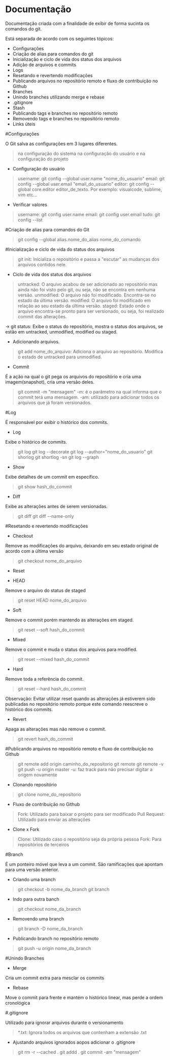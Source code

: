 Documentação
============

Documentação criada com a finalidade de exibir de forma sucinta os comandos do git.

Está separada de acordo com os seguintes tópicos:

- Configurações
- Criação de alias para comandos do git
- Inicialização e ciclo de vida dos status dos arquivos
- Adição de arquivos e commits
- Logs
- Resetando e revertendo modificações
- Publicando arquivos no repositório remoto e fluxo de contribuição no Github
- Branches
- Unindo branches utilizando merge e rebase
- .gitignore
- Stash
- Publicando tags e branches no repositório remoto
- Removendo tags e branches no repositório remoto
- Links úteis

#Configurações

O Git salva as configurações em 3 lugares diferentes.

> na configuração do sistema
> na configuração do usuário
> e na configuração do projeto

- Configuração do usuário

> username: git config --global user.name "nome_do_usuario"
> email: git config --global user.email "email_do_usuario"
> editor: git config --global core.editor editor_de_texto. Por exemplo: visualcode, sublime, vim etc...

- Verificar valores

> username: git config user.name
> email: git config user.email
> tudo: git config --list

#Criação de alias para comandos do Git

> git config --global alias.nome_do_alias nome_do_comando

#Inicialização e ciclo de vida do status dos arquivos

> git init: Inicializa o repositório e passa a "escutar" as mudanças dos arquivos contidos nele.

- Ciclo de vida dos status dos arquivos

> untracked: O arquivo acabou de ser adicionado ao repositório mas ainda não foi visto pelo git, ou seja,
não se encontra em nenhuma versão.
> unmodified: O arquivo não foi modificado. Encontra-se no estado da última versão.
> modified: O arquivo foi modificado em relação ao seu estado da última versão.
> staged: Estado onde o arquivo encontra-se pronto para ser versionado, ou seja, foi realizado commit das alterações.

-> git status: Exibe o status do repositório, mostra o status dos arquivos, se estão em untracked, unmodified, modified ou staged.

- Adicionando arquivos.

> git add nome_do_arquivo: Adiciona o arquivo ao repositório. Modifica o estado de untracked para unmodified.

- Commit

É a ação na qual o git pega os arquivos do repositório e cria uma imagem(snapshot), cria uma versão deles.

> git commit -m "mensagem"
> -m: é o parâmetro na qual informa que o commit terá uma mensagem.
> -am: utilizado para adicionar todos os arquivos que já foram versionados.

#Log

É responsável por exibir o histórico dos commits.

- Log

Exibe o histórico de commits.

> git log
> git log --decorate
> git log --author="nome_do_usuario"
> git shorlog
> git shortlog -sn
> git log --graph

- Show

Exibe detalhes de um commit em específico.

> git show hash_do_commit

- Diff

Exibe as alterações antes de serem versionadas.

> git diff
> git diff --name-only

#Resetando e revertendo modificações

- Checkout

Remove as modificações do arquivo, deixando em seu estado original de acordo com a última versão

> git checkout nome_do_arquivo

- Reset

* HEAD

Remove o arquivo do status de staged

> git reset HEAD nome_do_arquivo

* Soft

Remove o commit porém mantendo as alterações em staged.

> git reset --soft hash_do_commit

* Mixed

Remove o commit e muda o status dos arquivos para modified.

> git reset --mixed hash_do_commit

* Hard

Remove toda a referência do commit.

> git reset --hard hash_do_commit

Observação: Evitar utilizar reset quando as alterações já estiverem sido publicadas no repositório remoto porque este comando reescreve o histórico dos commits.

- Revert

Apaga as alterações mas não remove o commit.

> git revert hash_do_commit

#Publicando arquivos no repositório remoto e fluxo de contribuição no Github

> git remote add origin caminho_do_repositorio
> git remote
> git remote -v
> git push -u origin master
> -u: faz track para não precisar digitar a origem novamente

- Clonando repositório

> git clone nome_do_repositorio

- Fluxo de contribuição no Github

> Fork: Utilizado para baixar o projeto para ser modificado
> Pull Request: Utilizado para enviar as alterações

- Clone x Fork

> Clone: Utilizado caso o repositório seja da própria pessoa
> Fork: Para repositórios de terceiros

#Branch

É um ponteiro móvel que leva a um commit. São ramificações que apontam para uma versão anterior.

- Criando uma branch

> git checkout -b nome_da_branch
> git branch

- Indo para outra banch

> git checkout nome_da_branch

- Removendo uma branch

> git branch -D nome_da_branch

- Publicando branch no repositório remoto

> git push -u origin nome_da_branch

#Unindo Branches

- Merge

Cria um commit extra para mesclar os commits

- Rebase

Move o commit para frente e mantém o histórico linear, mas perde a ordem cronológica

#.gitignore

Utilizado para ignorar arquivos durante o versionamento

> *.txt: Ignora todos os arquivos que contenham a extensão .txt

- Ajustando arquivos ignorados aopos adicionar o .gitignore

> git rm -r --cached .
> git addd .
> git commit -am "mensagem"